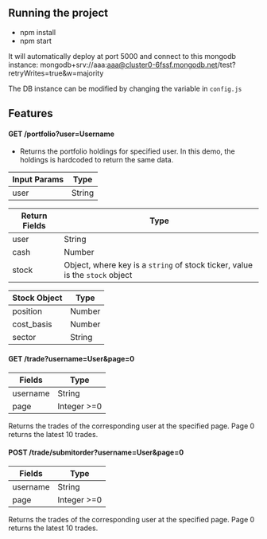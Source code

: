 ## Running the project

- npm install
- npm start

It will automatically deploy at port 5000 and connect to this mongodb instance: mongodb+srv://aaa:aaa@cluster0-6fssf.mongodb.net/test?retryWrites=true&w=majority

The DB instance can be modified by changing the variable in `config.js`

## Features

#### GET /portfolio?user=Username

- Returns the portfolio holdings for specified user. In this demo, the holdings is hardcoded to return the same data.

| Input Params  | Type |
| ------------- | ------------- |
| user  | String  |


| Return Fields  | Type |
| ------------- | ------------- |
| user  | String  |
| cash  | Number  |
| stock  | Object, where key is a `string` of stock ticker, value is the `stock` object  |

| Stock Object  | Type |
| ------------- | ------------- |
| position  | Number  |
| cost_basis  | Number  |
| sector  | String  |

#### GET /trade?username=User&page=0

| Fields  | Type |
| ------------- | ------------- |
| username  | String  |
| page  | Integer >=0  |

Returns the trades of the corresponding user at the specified page. Page 0 returns the latest 10 trades.

#### POST /trade/submitorder?username=User&page=0

| Fields  | Type |
| ------------- | ------------- |
| username  | String  |
| page  | Integer >=0  |

Returns the trades of the corresponding user at the specified page. Page 0 returns the latest 10 trades.
